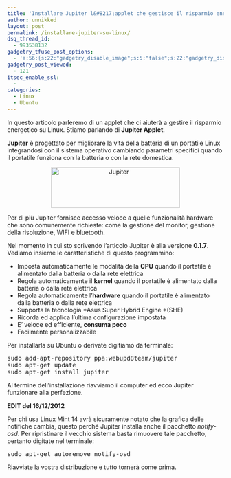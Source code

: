 ```yaml
---
title: 'Installare Jupiter l&#8217;applet che gestisce il risparmio energetico su Linux'
author: unnikked
layout: post
permalink: /installare-jupiter-su-linux/
dsq_thread_id:
  - 993538132
gadgetry_tfuse_post_options:
  - 'a:56:{s:22:"gadgetry_disable_image";s:5:"false";s:22:"gadgetry_disable_video";s:5:"false";s:26:"gadgetry_disable_post_meta";s:5:"false";s:23:"gadgetry_disable_author";s:5:"false";s:31:"gadgetry_disable_published_date";s:5:"false";s:24:"gadgetry_disable_coments";s:5:"false";s:28:"gadgetry_disable_author_info";s:5:"false";s:19:"gadgetry_page_title";s:13:"default_title";s:21:"gadgetry_custom_title";s:0:"";s:21:"gadgetry_single_image";s:47:"/wp-content/uploads/2012/12/Jupiter_testata.png";s:30:"gadgetry_single_img_dimensions";a:2:{i:0;s:3:"586";i:1;s:3:"319";}s:28:"gadgetry_single_img_position";s:9:"alignleft";s:24:"gadgetry_thumbnail_image";s:47:"/wp-content/uploads/2012/12/Jupiter_testata.png";s:27:"gadgetry_thumbnail_position";s:7:"noalign";s:19:"gadgetry_video_link";s:0:"";s:25:"gadgetry_video_dimensions";a:2:{i:0;s:3:"590";i:1;s:3:"191";}s:23:"gadgetry_video_position";s:10:"alignright";s:23:"gadgetry_header_element";s:7:"without";s:22:"gadgetry_select_slider";s:2:"-1";s:17:"gadgetry_page_map";s:0:"";s:25:"gadgetry_content_ads_post";s:4:"true";s:21:"gadgetry_top_ad_space";s:5:"false";s:21:"gadgetry_top_ad_image";s:0:"";s:19:"gadgetry_top_ad_url";s:0:"";s:23:"gadgetry_top_ad_adsense";s:0:"";s:28:"gadgetry_bfcontent_ads_space";s:5:"false";s:23:"gadgetry_bfcontent_type";s:5:"image";s:25:"gadgetry_bfcontent_number";s:3:"one";s:29:"gadgetry_bfcontent_ads_image1";s:0:"";s:27:"gadgetry_bfcontent_ads_url1";s:0:"";s:31:"gadgetry_bfcontent_ads_adsense1";s:0:"";s:29:"gadgetry_bfcontent_ads_image2";s:0:"";s:27:"gadgetry_bfcontent_ads_url2";s:0:"";s:31:"gadgetry_bfcontent_ads_adsense2";s:0:"";s:29:"gadgetry_bfcontent_ads_image3";s:0:"";s:27:"gadgetry_bfcontent_ads_url3";s:0:"";s:31:"gadgetry_bfcontent_ads_adsense3";s:0:"";s:29:"gadgetry_bfcontent_ads_image4";s:0:"";s:27:"gadgetry_bfcontent_ads_url4";s:0:"";s:31:"gadgetry_bfcontent_ads_adsense4";s:0:"";s:29:"gadgetry_bfcontent_ads_image5";s:0:"";s:27:"gadgetry_bfcontent_ads_url5";s:0:"";s:31:"gadgetry_bfcontent_ads_adsense5";s:0:"";s:29:"gadgetry_bfcontent_ads_image6";s:0:"";s:27:"gadgetry_bfcontent_ads_url6";s:0:"";s:31:"gadgetry_bfcontent_ads_adsense6";s:0:"";s:29:"gadgetry_bfcontent_ads_image7";s:0:"";s:27:"gadgetry_bfcontent_ads_url7";s:0:"";s:31:"gadgetry_bfcontent_ads_adsense7";s:0:"";s:19:"gadgetry_hook_space";s:5:"false";s:19:"gadgetry_hook_image";s:0:"";s:17:"gadgetry_hook_url";s:0:"";s:21:"gadgetry_hook_adsense";s:0:"";s:25:"gadgetry_content_subtitle";s:0:"";s:20:"gadgetry_content_top";s:0:"";s:23:"gadgetry_content_bottom";s:0:"";}'
gadgetry_post_viewed:
  - 121
itsec_enable_ssl:
  - 
categories:
  - Linux
  - Ubuntu
---
```

<div align="center">
  <!-- unnikked - responsive - header --><ins class="adsbygoogle" style="display:block" data-ad-client="ca-pub-3846608868139288" data-ad-slot="2778724254" data-ad-format="auto"></ins>
</div>

  


In questo articolo parleremo di un applet che ci aiuterà a gestire il risparmio energetico su Linux. Stiamo parlando di **Jupiter Applet**.

**Jupiter** è progettato per migliorare la vita della batteria di un portatile Linux integrandosi con il sistema operativo cambiando parametri specifici quando il portatile funziona con la batteria o con la rete domestica.

<p style="text-align: center;">
  <a href="http://unnikked.tk/wp-content/uploads/2012/12/Jupiter_salto.png"><img class="aligncenter size-medium wp-image-140" title="Jupiter_salto" src="http://unnikked.tk/wp-content/uploads/2012/12/Jupiter_salto-300x95.png" alt="Jupiter" width="300" height="95" /></a>
</p>

Per di più Jupiter fornisce accesso veloce a quelle funzionalità hardware che sono comunemente richieste: come la gestione del monitor, gestione della risoluzione, WIFI e bluetooth.

Nel momento in cui sto scrivendo l&#8217;articolo Jupiter è alla versione **0.1.7**. Vediamo insieme le caratteristiche di questo programmino:

  * Imposta automaticamente le modalità della **CPU** quando il portatile è alimentato dalla batteria o dalla rete elettrica
  * Regola automaticamente il **kernel** quando il portatile è alimentato dalla batteria o dalla rete elettrica
  * Regola automaticamente l&#8217;**hardware** quando il portatile è alimentato dalla batteria o dalla rete elettrica
  * Supporta la tecnologia *Asus Super Hybrid Engine *(SHE)
  * Ricorda ed applica l&#8217;ultima configurazione impostata
  * E&#8217; veloce ed efficiente, **consuma poco**
  * Facilmente personalizzabile

Per installarla su Ubuntu o derivate digitiamo da terminale:

<pre class="lang:default highlight:0 decode:true">sudo add-apt-repository ppa:webupd8team/jupiter
sudo apt-get update
sudo apt-get install jupiter</pre>

Al termine dell&#8217;installazione riavviamo il computer ed ecco Jupiter funzionare alla perfezione.

**EDIT del 16/12/2012**

Per chi usa Linux Mint 14 avrà sicuramente notato che la grafica delle notifiche cambia, questo perché Jupiter installa anche il pacchetto *notify-osd*. Per ripristinare il vecchio sistema basta rimuovere tale pacchetto, pertanto digitate nel terminale:

<pre class="lang:default highlight:0 decode:true ">sudo apt-get autoremove notify-osd</pre>

Riavviate la vostra distribuzione e tutto tornerà come prima.

  


<div align="center">
  <!-- unnikked - responsive - footer --><ins class="adsbygoogle" style="display:block" data-ad-client="ca-pub-3846608868139288" data-ad-slot="4255457452" data-ad-format="auto"></ins>
</div>